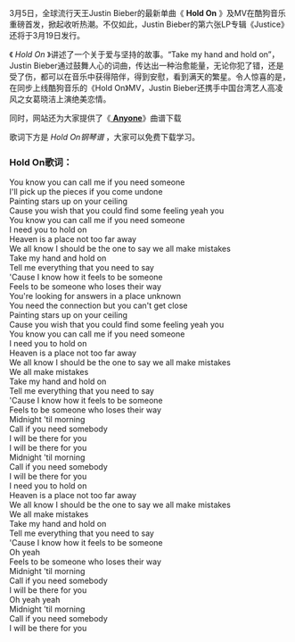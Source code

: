 

3月5日，全球流行天王Justin Bieber的最新单曲《 **Hold On** 》及MV在酷狗音乐重磅首发，掀起收听热潮。不仅如此，Justin
Bieber的第六张LP专辑《Justice》还将于3月19日发行。

《 _Hold On_ 》讲述了一个关于爱与坚持的故事。“Take my hand and hold on”，Justin
Bieber通过鼓舞人心的词曲，传达出一种治愈能量，无论你犯了错，还是受了伤，都可以在音乐中获得陪伴，得到安慰，看到满天的繁星。令人惊喜的是，在同步上线酷狗音乐的《Hold
On》MV，Justin Bieber还携手中国台湾艺人高凌风之女葛晓洁上演绝美恋情。

同时，网站还为大家提供了《[ **Anyone**](Music-12559-Anyone-Justin-Bieber.html
"Anyone")》曲谱下载

歌词下方是 _Hold On钢琴谱_ ，大家可以免费下载学习。

### Hold On歌词：

You know you can call me if you need someone  
I'll pick up the pieces if you come undone  
Painting stars up on your ceiling  
Cause you wish that you could find some feeling yeah you  
You know you can call me if you need someone  
I need you to hold on  
Heaven is a place not too far away  
We all know I should be the one to say we all make mistakes  
Take my hand and hold on  
Tell me everything that you need to say  
'Cause I know how it feels to be someone  
Feels to be someone who loses their way  
You're looking for answers in a place unknown  
You need the connection but you can't get close  
Painting stars up on your ceiling  
Cause you wish that you could find some feeling yeah you  
You know you can call me if you need someone  
I need you to hold on  
Heaven is a place not too far away  
We all know I should be the one to say we all make mistakes  
We all make mistakes  
Take my hand and hold on  
Tell me everything that you need to say  
'Cause I know how it feels to be someone  
Feels to be someone who loses their way  
Midnight 'til morning  
Call if you need somebody  
I will be there for you  
I will be there for you  
Midnight 'til morning  
Call if you need somebody  
I will be there for you  
I need you to hold on  
Heaven is a place not too far away  
We all know I should be the one to say we all make mistakes  
We all make mistakes  
Take my hand and hold on  
Tell me everything that you need to say  
'Cause I know how it feels to be someone  
Oh yeah  
Feels to be someone who loses their way  
Midnight 'til morning  
Call if you need somebody  
I will be there for you  
Oh yeah yeah  
Midnight 'til morning  
Call if you need somebody  
I will be there for you


